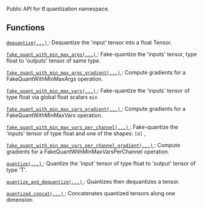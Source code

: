 Public API for tf.quantization namespace.



## Functions
[ `dequantize(...)` ](https://tensorflow.google.cn/api_docs/python/tf/quantization/dequantize): Dequantize the 'input' tensor into a float Tensor.

[ `fake_quant_with_min_max_args(...)` ](https://tensorflow.google.cn/api_docs/python/tf/quantization/fake_quant_with_min_max_args): Fake-quantize the 'inputs' tensor, type float to 'outputs' tensor of same type.

[ `fake_quant_with_min_max_args_gradient(...)` ](https://tensorflow.google.cn/api_docs/python/tf/quantization/fake_quant_with_min_max_args_gradient): Compute gradients for a FakeQuantWithMinMaxArgs operation.

[ `fake_quant_with_min_max_vars(...)` ](https://tensorflow.google.cn/api_docs/python/tf/quantization/fake_quant_with_min_max_vars): Fake-quantize the 'inputs' tensor of type float via global float scalars  `min` 

[ `fake_quant_with_min_max_vars_gradient(...)` ](https://tensorflow.google.cn/api_docs/python/tf/quantization/fake_quant_with_min_max_vars_gradient): Compute gradients for a FakeQuantWithMinMaxVars operation.

[ `fake_quant_with_min_max_vars_per_channel(...)` ](https://tensorflow.google.cn/api_docs/python/tf/quantization/fake_quant_with_min_max_vars_per_channel): Fake-quantize the 'inputs' tensor of type float and one of the shapes:  `[d]` ,

[ `fake_quant_with_min_max_vars_per_channel_gradient(...)` ](https://tensorflow.google.cn/api_docs/python/tf/quantization/fake_quant_with_min_max_vars_per_channel_gradient): Compute gradients for a FakeQuantWithMinMaxVarsPerChannel operation.

[ `quantize(...)` ](https://tensorflow.google.cn/api_docs/python/tf/quantization/quantize): Quantize the 'input' tensor of type float to 'output' tensor of type 'T'.

[ `quantize_and_dequantize(...)` ](https://tensorflow.google.cn/api_docs/python/tf/quantization/quantize_and_dequantize): Quantizes then dequantizes a tensor.

[ `quantized_concat(...)` ](https://tensorflow.google.cn/api_docs/python/tf/quantization/quantized_concat): Concatenates quantized tensors along one dimension.

